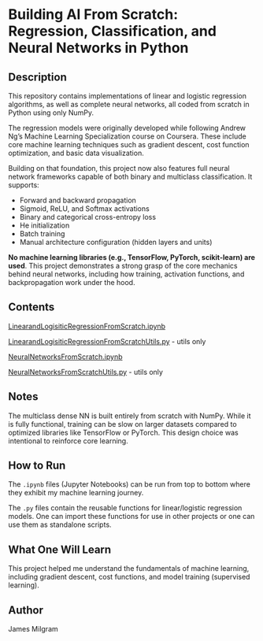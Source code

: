 # Building AI From Scratch: Regression, Classification, and Neural Networks in Python 

## Description
This repository contains implementations of linear and logistic regression algorithms, as well as complete neural networks, all coded from scratch in Python using only NumPy.

The regression models were originally developed while following Andrew Ng’s Machine Learning Specialization course on Coursera. These include core machine learning techniques such as gradient descent, cost function optimization, and basic data visualization.

Building on that foundation, this project now also features full neural network frameworks capable of both binary and multiclass classification. It supports:

- Forward and backward propagation
- Sigmoid, ReLU, and Softmax activations
- Binary and categorical cross-entropy loss
- He initialization
- Batch training
- Manual architecture configuration (hidden layers and units)

**No machine learning libraries (e.g., TensorFlow, PyTorch, scikit-learn) are used**. This project demonstrates a strong grasp of the core mechanics behind neural networks, including how training, activation functions, and backpropagation work under the hood.

## Contents
[LinearandLogisiticRegressionFromScratch.ipynb](LinearandLogisiticRegressionFromScratch.ipynb)

[LinearandLogisiticRegressionFromScratchUtils.py](LinearandLogisiticRegressionFromScratchUtils.py) - utils only

[NeuralNetworksFromScratch.ipynb](NeuralNetworksFromScratch.ipynb)

[NeuralNetworksFromScratchUtils.py](NeuralNetworksFromScratchUtils.py) - utils only

## Notes
The multiclass dense NN is built entirely from scratch with NumPy. While it is fully functional, training can be slow on larger datasets compared to optimized libraries like TensorFlow or PyTorch. This design choice was intentional to reinforce core learning.

## How to Run
The `.ipynb` files (Jupyter Notebooks) can be run from top to bottom where they exhibit my machine learning journey. 

The `.py` files contain the reusable functions for linear/logistic regression models. One can import these functions for use in other projects or one can use them as standalone scripts.

## What One Will Learn
This project helped me understand the fundamentals of machine learning, including gradient descent, cost functions, and model training (supervised learning). 

## Author
James Milgram
